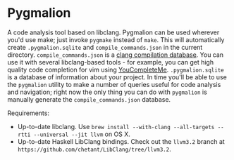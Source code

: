 Pygmalion
=========

A code analysis tool based on libclang. Pygmalion can be used wherever you'd use
make; just invoke `pygmake` instead of `make`. This will automatically create
`.pygmalion.sqlite` and `compile_commands.json` in the current directory.
`compile_commands.json` is a [clang compilation
database](http://clang.llvm.org/docs/JSONCompilationDatabase.html). You can use
it with several libclang-based tools - for example, you can get high quality
code completion for vim using
[YouCompleteMe](https://github.com/Valloric/YouCompleteMe). `.pygmalion.sqlite`
is a database of information about your project. In time you'll be able to use
the `pygmalion` utility to make a number of queries useful for code analysis and
navigation; right now the only thing you can do with `pygmalion` is manually
generate the `compile_commands.json` database.

Requirements:

- Up-to-date libclang. Use `brew install --with-clang --all-targets --rtti
  --universal --jit llvm` on OS X.
- Up-to-date Haskell LibClang bindings. Check out the `llvm3.2` branch at
  `https://github.com/chetant/LibClang/tree/llvm3.2`.
